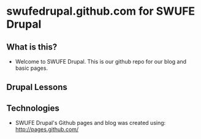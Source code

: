 # swufedrupal.github.com for SWUFE Drupal

## What is this?
* Welcome to SWUFE Drupal. This is our github repo for our blog and basic pages. 

## Drupal Lessons

## Technologies
* SWUFE Drupal's Github pages and blog was created using:  http://pages.github.com/

